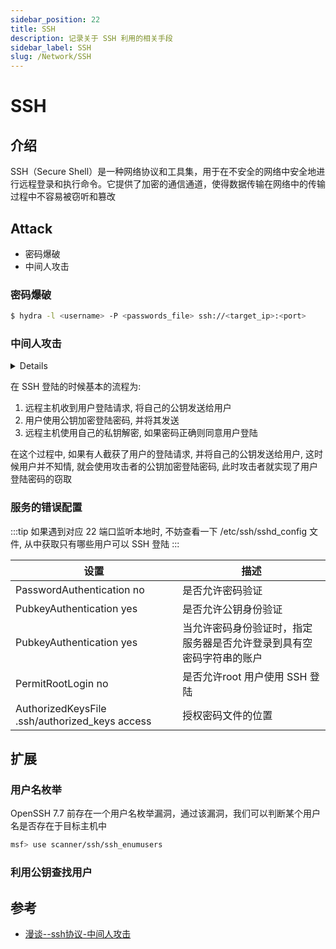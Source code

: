 ```yaml
---
sidebar_position: 22
title: SSH
description: 记录关于 SSH 利用的相关手段
sidebar_label: SSH
slug: /Network/SSH
---
```

# SSH
## 介绍
SSH（Secure Shell）是一种网络协议和工具集，用于在不安全的网络中安全地进行远程登录和执行命令。它提供了加密的通信通道，使得数据传输在网络中的传输过程中不容易被窃听和篡改

## Attack

- 密码爆破
- 中间人攻击

### 密码爆破

```bash
$ hydra -l <username> -P <passwords_file> ssh://<target_ip>:<port>
```

### 中间人攻击

<details>

    <summary>工具</summary>

    - [ssh-mitm](https://github.com/jtesta/ssh-mitm) : SSH 中间人攻击工具

</details>

在 SSH 登陆的时候基本的流程为:

1. 远程主机收到用户登陆请求, 将自己的公钥发送给用户
2. 用户使用公钥加密登陆密码, 并将其发送
3. 远程主机使用自己的私钥解密, 如果密码正确则同意用户登陆

在这个过程中, 如果有人截获了用户的登陆请求, 并将自己的公钥发送给用户, 这时候用户并不知情, 就会使用攻击者的公钥加密登陆密码, 此时攻击者就实现了用户登陆密码的窃取

### 服务的错误配置
:::tip
如果遇到对应 22 端口监听本地时, 不妨查看一下 /etc/ssh/sshd_config 文件, 从中获取只有哪些用户可以 SSH 登陆
:::

| 设置 | 描述 |
| --- | --- |
| PasswordAuthentication no | 是否允许密码验证 |
| PubkeyAuthentication yes | 是否允许公钥身份验证 |
| PubkeyAuthentication yes | 当允许密码身份验证时，指定服务器是否允许登录到具有空密码字符串的账户 |
| PermitRootLogin no | 是否允许root 用户使用 SSH 登陆 |
| AuthorizedKeysFile    .ssh/authorized_keys access | 授权密码文件的位置 |


## 扩展
### 用户名枚举
OpenSSH 7.7 前存在一个用户名枚举漏洞，通过该漏洞，我们可以判断某个用户名是否存在于目标主机中
```bash
msf> use scanner/ssh/ssh_enumusers
```

### 利用公钥查找用户

## 参考
- [漫谈--ssh协议-中间人攻击](https://www.cnblogs.com/s42-/p/12736463.html)